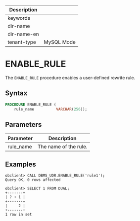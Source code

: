 | Description   |                 |
|---------------|-----------------|
| keywords      |                 |
| dir-name      |                 |
| dir-name-en   |                 |
| tenant-type   | MySQL Mode      |

# ENABLE_RULE

The `ENABLE_RULE` procedure enables a user-defined rewrite rule.

## Syntax

```sql
PROCEDURE ENABLE_RULE (
    rule_name          VARCHAR(256));
```

## Parameters

| Parameter | Description |
| --- | --- |
| rule_name | The name of the rule.  |

## Examples

```shell
obclient> CALL DBMS_UDR.ENABLE_RULE('rule1');
Query OK, 0 rows affected

obclient> SELECT 1 FROM DUAL;
+-------+
| ? + 1 |
+-------+
|     2 |
+-------+
1 row in set
```
